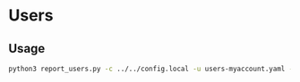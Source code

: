 # Users

## Usage

```bash
python3 report_users.py -c ../../config.local -u users-myaccount.yaml -o json
```
